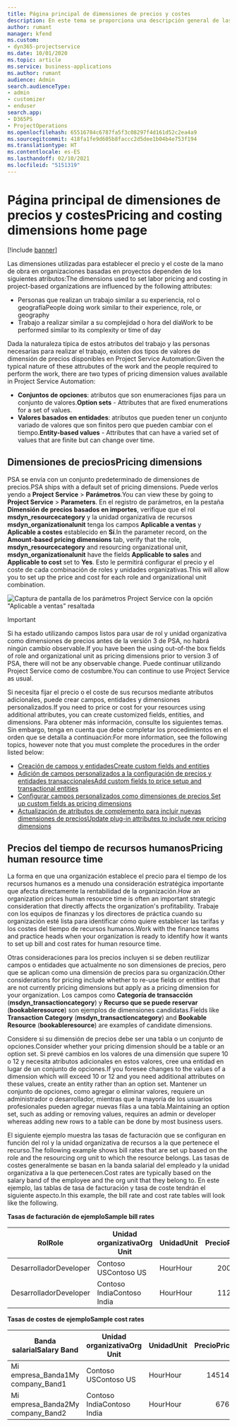```yaml
---
title: Página principal de dimensiones de precios y costes
description: En este tema se proporciona una descripción general de las dimensiones de precios.
author: rumant
manager: kfend
ms.custom:
- dyn365-projectservice
ms.date: 10/01/2020
ms.topic: article
ms.service: business-applications
ms.author: rumant
audience: Admin
search.audienceType:
- admin
- customizer
- enduser
search.app:
- D365PS
- ProjectOperations
ms.openlocfilehash: 65516784c6787fa5f3c08297f4d161d52c2ea4a9
ms.sourcegitcommit: 418fa1fe9d605b8faccc2d5dee1b04b4e753f194
ms.translationtype: HT
ms.contentlocale: es-ES
ms.lasthandoff: 02/10/2021
ms.locfileid: "5151319"
---
```

# <a name="pricing-and-costing-dimensions-home-page"></a><span data-ttu-id="fa287-103">Página principal de dimensiones de precios y costes</span><span class="sxs-lookup"><span data-stu-id="fa287-103">Pricing and costing dimensions home page</span></span>

[!include [banner](../includes/psa-now-project-operations.md)]

<span data-ttu-id="fa287-104">Las dimensiones utilizadas para establecer el precio y el coste de la mano de obra en organizaciones basadas en proyectos dependen de los siguientes atributos:</span><span class="sxs-lookup"><span data-stu-id="fa287-104">The dimensions used to set labor pricing and costing in project-based organizations are influenced by the following attributes:</span></span>

- <span data-ttu-id="fa287-105">Personas que realizan un trabajo similar a su experiencia, rol o geografía</span><span class="sxs-lookup"><span data-stu-id="fa287-105">People doing work similar to their experience, role, or geography</span></span>
- <span data-ttu-id="fa287-106">Trabajo a realizar similar a su complejidad o hora del día</span><span class="sxs-lookup"><span data-stu-id="fa287-106">Work to be performed similar to its complexity or time of day</span></span>

<span data-ttu-id="fa287-107">Dada la naturaleza típica de estos atributos del trabajo y las personas necesarias para realizar el trabajo, existen dos tipos de valores de dimensión de precios disponibles en Project Service Automation:</span><span class="sxs-lookup"><span data-stu-id="fa287-107">Given the typical nature of these attrubutes of the work and the people required to perform the work, there are two types of pricing dimension values available in Project Service Automation:</span></span> 

- <span data-ttu-id="fa287-108">**Conjuntos de opciones**: atributos que son enumeraciones fijas para un conjunto de valores.</span><span class="sxs-lookup"><span data-stu-id="fa287-108">**Option sets** - Attributes that are fixed enumerations for a set of values.</span></span>
- <span data-ttu-id="fa287-109">**Valores basados en entidades**: atributos que pueden tener un conjunto variado de valores que son finitos pero que pueden cambiar con el tiempo.</span><span class="sxs-lookup"><span data-stu-id="fa287-109">**Entity-based values** - Attributes that can have a varied set of values that are finite but can change over time.</span></span>

## <a name="pricing-dimensions"></a><span data-ttu-id="fa287-110">Dimensiones de precios</span><span class="sxs-lookup"><span data-stu-id="fa287-110">Pricing dimensions</span></span>

<span data-ttu-id="fa287-111">PSA se envía con un conjunto predeterminado de dimensiones de precios.</span><span class="sxs-lookup"><span data-stu-id="fa287-111">PSA ships with a default set of pricing dimensions.</span></span> <span data-ttu-id="fa287-112">Puede verlos yendo a **Project Service** > **Parámetros**.</span><span class="sxs-lookup"><span data-stu-id="fa287-112">You can view these by going to **Project Service** > **Parameters**.</span></span> <span data-ttu-id="fa287-113">En el registro de parámetros, en la pestaña **Dimensión de precios basados en importes**, verifique que el rol **msdyn_resourcecategory** y la unidad organizativa de recursos **msdyn_organizationalunit** tenga los campos **Aplicable a ventas** y **Aplicable a costes** establecido en **Sí**.</span><span class="sxs-lookup"><span data-stu-id="fa287-113">In the parameter record, on the **Amount-based pricing dimensions** tab, verify that the role, **msdyn_resourcecategory** and resourcing organizational unit, **msdyn_organizationalunit** have the fields **Applicable to sales** and **Applicable to cost** set to **Yes**.</span></span> <span data-ttu-id="fa287-114">Esto le permitirá configurar el precio y el coste de cada combinación de roles y unidades organizativas.</span><span class="sxs-lookup"><span data-stu-id="fa287-114">This will allow you to set up the price and cost for each role and organizational unit combination.</span></span>

![Captura de pantalla de los parámetros Project Service con la opción "Aplicable a ventas" resaltada](media/PS-OOB-parameters.png)

> [!IMPORTANT]
> <span data-ttu-id="fa287-116">Si ha estado utilizando campos listos para usar de rol y unidad organizativa como dimensiones de precios antes de la versión 3 de PSA, no habrá ningún cambio observable.</span><span class="sxs-lookup"><span data-stu-id="fa287-116">If you have been the using out-of-the box fields of role and organizational unit as pricing dimensions prior to version 3 of PSA, there will not be any observable change.</span></span> <span data-ttu-id="fa287-117">Puede continuar utilizando Project Service como de costumbre.</span><span class="sxs-lookup"><span data-stu-id="fa287-117">You can continue to use Project Service as usual.</span></span> 

<span data-ttu-id="fa287-118">Si necesita fijar el precio o el coste de sus recursos mediante atributos adicionales, puede crear campos, entidades y dimensiones personalizados.</span><span class="sxs-lookup"><span data-stu-id="fa287-118">If you need to price or cost for your resources using additional attributes, you can create customized fields, entities, and dimensions.</span></span> <span data-ttu-id="fa287-119">Para obtener más información, consulte los siguientes temas. Sin embargo, tenga en cuenta que debe completar los procedimientos en el orden que se detalla a continuación:</span><span class="sxs-lookup"><span data-stu-id="fa287-119">For more information, see the following topics, however note that you must complete the procedures in the order listed below:</span></span>

- [<span data-ttu-id="fa287-120">Creación de campos y entidades</span><span class="sxs-lookup"><span data-stu-id="fa287-120">Create custom fields and entities</span></span>](create-custom-fields-entities.md)
- [<span data-ttu-id="fa287-121">Adición de campos personalizados a la configuración de precios y entidades transaccionales</span><span class="sxs-lookup"><span data-stu-id="fa287-121">Add custom fields to price setup and transactional entities</span></span>](field-references.md)
- [<span data-ttu-id="fa287-122">Configurar campos personalizados como dimensiones de precios </span><span class="sxs-lookup"><span data-stu-id="fa287-122">Set up custom fields as pricing dimensions</span></span>](set-up-pricing-dimensions.md)
- [<span data-ttu-id="fa287-123">Actualización de atributos de complemento para incluir nuevas dimensiones de precios</span><span class="sxs-lookup"><span data-stu-id="fa287-123">Update plug-in attributes to include new pricing dimensions</span></span>](update-plug-in-attributes.md)

## <a name="pricing-human-resource-time"></a><span data-ttu-id="fa287-124">Precios del tiempo de recursos humanos</span><span class="sxs-lookup"><span data-stu-id="fa287-124">Pricing human resource time</span></span>
<span data-ttu-id="fa287-125">La forma en que una organización establece el precio para el tiempo de los recursos humanos es a menudo una consideración estratégica importante que afecta directamente la rentabilidad de la organización.</span><span class="sxs-lookup"><span data-stu-id="fa287-125">How an organization prices human resource time is often an important strategic consideration that directly affects the organization's profitability.</span></span> <span data-ttu-id="fa287-126">Trabaje con los equipos de finanzas y los directores de práctica cuando su organización esté lista para identificar cómo quiere establecer las tarifas y los costes del tiempo de recursos humanos.</span><span class="sxs-lookup"><span data-stu-id="fa287-126">Work with the finance teams and practice heads when your organization is ready to identify how it wants to set up bill and cost rates for human resource time.</span></span>

<span data-ttu-id="fa287-127">Otras consideraciones para los precios incluyen si se deben reutilizar campos o entidades que actualmente no son dimensiones de precios, pero que se aplican como una dimensión de precios para su organización.</span><span class="sxs-lookup"><span data-stu-id="fa287-127">Other considerations for pricing include whether to re-use fields or entities that are not currently pricing dimensions but apply as a pricing dimension for your organization.</span></span> <span data-ttu-id="fa287-128">Los campos como **Categoría de transacción** (**msdyn_transactioncategory**) y **Recurso que se puede reservar** (**bookableresource**) son ejemplos de dimensiones candidatas.</span><span class="sxs-lookup"><span data-stu-id="fa287-128">Fields like **Transaction Category** (**msdyn_transactioncategory**) and **Bookable Resource** (**bookableresource**) are examples of candidate dimensions.</span></span> 

<span data-ttu-id="fa287-129">Considere si su dimensión de precios debe ser una tabla o un conjunto de opciones.</span><span class="sxs-lookup"><span data-stu-id="fa287-129">Consider whether your pricing dimension should be a table or an option set.</span></span> <span data-ttu-id="fa287-130">Si prevé cambios en los valores de una dimensión que supere 10 o 12 y necesita atributos adicionales en estos valores, cree una entidad en lugar de un conjunto de opciones.</span><span class="sxs-lookup"><span data-stu-id="fa287-130">If you foresee changes to the values of a dimension which will exceed 10 or 12 and you need additional attributes on these values, create an entity rather than an option set.</span></span> <span data-ttu-id="fa287-131">Mantener un conjunto de opciones, como agregar o eliminar valores, requiere un administrador o desarrollador, mientras que la mayoría de los usuarios profesionales pueden agregar nuevas filas a una tabla.</span><span class="sxs-lookup"><span data-stu-id="fa287-131">Maintaining an option set, such as adding or removing values, requires an admin or developer whereas adding new rows to a table can be done by most business users.</span></span>

<span data-ttu-id="fa287-132">El siguiente ejemplo muestra las tasas de facturación que se configuran en función del rol y la unidad organizativa de recursos a la que pertenece el recurso.</span><span class="sxs-lookup"><span data-stu-id="fa287-132">The following example shows bill rates that are set up based on the role and the resourcing org unit to which the resource belongs.</span></span> <span data-ttu-id="fa287-133">Las tasas de costes generalmente se basan en la banda salarial del empleado y la unidad organizativa a la que pertenecen.</span><span class="sxs-lookup"><span data-stu-id="fa287-133">Cost rates are typically based on the salary band of the employee and the org unit that they belong to.</span></span> <span data-ttu-id="fa287-134">En este ejemplo, las tablas de tasa de facturación y tasa de coste tendrán el siguiente aspecto.</span><span class="sxs-lookup"><span data-stu-id="fa287-134">In this example, the bill rate and cost rate tables will look like the following.</span></span>

<span data-ttu-id="fa287-135">**Tasas de facturación de ejemplo**</span><span class="sxs-lookup"><span data-stu-id="fa287-135">**Sample bill rates**</span></span>

| <span data-ttu-id="fa287-136">Rol</span><span class="sxs-lookup"><span data-stu-id="fa287-136">Role</span></span>        | <span data-ttu-id="fa287-137">Unidad organizativa</span><span class="sxs-lookup"><span data-stu-id="fa287-137">Org Unit</span></span>    |<span data-ttu-id="fa287-138">Unidad</span><span class="sxs-lookup"><span data-stu-id="fa287-138">Unit</span></span>      |<span data-ttu-id="fa287-139">Precio</span><span class="sxs-lookup"><span data-stu-id="fa287-139">Price</span></span>      |<span data-ttu-id="fa287-140">Divisa</span><span class="sxs-lookup"><span data-stu-id="fa287-140">Currency</span></span>  |
| ------------|-------------|----------|----------:|----------|
| <span data-ttu-id="fa287-141">Desarrollador</span><span class="sxs-lookup"><span data-stu-id="fa287-141">Developer</span></span>   | <span data-ttu-id="fa287-142">Contoso US</span><span class="sxs-lookup"><span data-stu-id="fa287-142">Contoso US</span></span>  |<span data-ttu-id="fa287-143">Hour</span><span class="sxs-lookup"><span data-stu-id="fa287-143">Hour</span></span> | <span data-ttu-id="fa287-144">200</span><span class="sxs-lookup"><span data-stu-id="fa287-144">200</span></span>|<span data-ttu-id="fa287-145">USD</span><span class="sxs-lookup"><span data-stu-id="fa287-145">USD</span></span>     |
| <span data-ttu-id="fa287-146">Desarrollador</span><span class="sxs-lookup"><span data-stu-id="fa287-146">Developer</span></span>   | <span data-ttu-id="fa287-147">Contoso India</span><span class="sxs-lookup"><span data-stu-id="fa287-147">Contoso India</span></span> |<span data-ttu-id="fa287-148">Hour</span><span class="sxs-lookup"><span data-stu-id="fa287-148">Hour</span></span>|   <span data-ttu-id="fa287-149">112</span><span class="sxs-lookup"><span data-stu-id="fa287-149">112</span></span>|<span data-ttu-id="fa287-150">USD</span><span class="sxs-lookup"><span data-stu-id="fa287-150">USD</span></span>     |


<span data-ttu-id="fa287-151">**Tasas de costes de ejemplo**</span><span class="sxs-lookup"><span data-stu-id="fa287-151">**Sample cost rates**</span></span>

| <span data-ttu-id="fa287-152">Banda salarial</span><span class="sxs-lookup"><span data-stu-id="fa287-152">Salary Band</span></span>     | <span data-ttu-id="fa287-153">Unidad organizativa</span><span class="sxs-lookup"><span data-stu-id="fa287-153">Org Unit</span></span>    |<span data-ttu-id="fa287-154">Unidad</span><span class="sxs-lookup"><span data-stu-id="fa287-154">Unit</span></span>      |<span data-ttu-id="fa287-155">Precio</span><span class="sxs-lookup"><span data-stu-id="fa287-155">Price</span></span>      |<span data-ttu-id="fa287-156">Divisa</span><span class="sxs-lookup"><span data-stu-id="fa287-156">Currency</span></span>  |
| ----------------|-------------|----------|----------:|----------|
| <span data-ttu-id="fa287-157">Mi empresa_Banda1</span><span class="sxs-lookup"><span data-stu-id="fa287-157">My company_Band1</span></span> | <span data-ttu-id="fa287-158">Contoso US</span><span class="sxs-lookup"><span data-stu-id="fa287-158">Contoso US</span></span>  |<span data-ttu-id="fa287-159">Hour</span><span class="sxs-lookup"><span data-stu-id="fa287-159">Hour</span></span> | <span data-ttu-id="fa287-160">145</span><span class="sxs-lookup"><span data-stu-id="fa287-160">145</span></span>|<span data-ttu-id="fa287-161">USD</span><span class="sxs-lookup"><span data-stu-id="fa287-161">USD</span></span>     |
| <span data-ttu-id="fa287-162">Mi empresa_Banda2</span><span class="sxs-lookup"><span data-stu-id="fa287-162">My company_Band2</span></span> | <span data-ttu-id="fa287-163">Contoso India</span><span class="sxs-lookup"><span data-stu-id="fa287-163">Contoso India</span></span> |<span data-ttu-id="fa287-164">Hour</span><span class="sxs-lookup"><span data-stu-id="fa287-164">Hour</span></span>|   <span data-ttu-id="fa287-165">67</span><span class="sxs-lookup"><span data-stu-id="fa287-165">67</span></span>|<span data-ttu-id="fa287-166">USD</span><span class="sxs-lookup"><span data-stu-id="fa287-166">USD</span></span>     |

